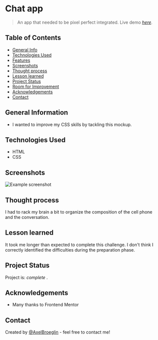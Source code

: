 # Chat app
> An app that needed to be pixel perfect integrated.
> Live demo [_here_](https://axelbroeglin.dev/projects/chat-app/project.html).

## Table of Contents
* [General Info](#general-information)
* [Technologies Used](#technologies-used)
* [Features](#features)
* [Screenshots](#screenshots)
* [Thought process](#process)
* [Lesson learned](#lesson)
* [Project Status](#project-status)
* [Room for Improvement](#room-for-improvement)
* [Acknowledgements](#acknowledgements)
* [Contact](#contact)


## General Information
- I wanted to improve my CSS skills by tackling this mockup.


## Technologies Used
- HTML
- CSS


## Screenshots
![Example screenshot](https://axelbroeglin.dev/images/chat-app-desc.png)


## Thought process
I had to rack my brain a bit to organize the composition of the cell phone and the conversation.


## Lesson learned
It took me longer than expected to complete this challenge. I don't think I correctly identified the difficulties during the preparation phase.


## Project Status
Project is:  _complete_ .


## Acknowledgements
- Many thanks to Frontend Mentor


## Contact
Created by [@AxelBroeglin](https://www.axelbroeglin.dev/) - feel free to contact me!
